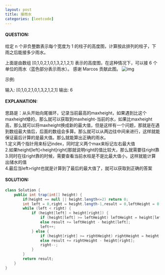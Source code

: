 ```yaml
---
layout: post
title: 接雨水
categories: [leetcode]
---
```

#### QUESTION:
给定 n 个非负整数表示每个宽度为 1 的柱子的高度图，计算按此排列的柱子，下雨之后能接多少雨水。



上面是由数组 [0,1,0,2,1,0,1,3,2,1,2,1] 表示的高度图，在这种情况下，可以接 6 个单位的雨水（蓝色部分表示雨水）。 感谢 Marcos 贡献此图。
![img](https://assets.leetcode-cn.com/aliyun-lc-upload/uploads/2018/10/22/rainwatertrap.png)

示例:

输入: [0,1,0,2,1,0,1,3,2,1,2,1]
输出: 6

#### EXPLANATION:
思路是：从头开始向尾循环，记录当前最高的maxheight，如果遇到比这个maxheight矮的，那么就可以获取到maxheight-当前的水，如果比maxheight高，那么就可以将maxheight换成新的最大值，但是这样有一个问题，那就是在遇到数组最大值后，后面的数组会多算。那么就可以从两边往中间来进行，这样就能保证最后计算的是最大值。那么就能算出正确的雨水。  
1.定义两个指针用来标记index，同时定义两个max来标记左右最大值  
2.如果height[left]<height[right]那就说明right的值比较大，那么就需要往right靠  
3.同时在往right靠的时候，需要查看当前水柱是不是比最大值小，这样就能计算出储水的值  
4.最后当left>right也就是计算到了最后的最大值了，就可以获取到正确的答案  
#### SOLUTION:
```JAVA
class Solution {
    public int trap(int[] height) {
        if(height == null || height.length<=2) return 0;
        int left = 0,right = height.length-1,result = 0,leftHeight = 0,rightHeight = 0;
        while (left < right) {
            if (height[left] < height[right]) {
                if (height[left] >= leftHeight) leftHeight = height[left];
                else result += leftHeight - height[left];
                left++;
            } else {
                if (height[right] >= rightHeight) rightHeight = height[right];
                else result += rightHeight - height[right];
                right--;
            }
        }
        return result;
    }
}
```
